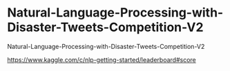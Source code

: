 # Natural-Language-Processing-with-Disaster-Tweets-Competition-V2
Natural-Language-Processing-with-Disaster-Tweets-Competition-V2

https://www.kaggle.com/c/nlp-getting-started/leaderboard#score
